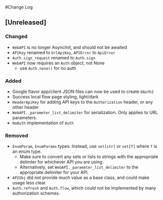 #Change Log

## [Unreleased]

### Changed
- `WebAPI` is no longer AsyncInit, and should not be awaited
- `APIKey` renamed to `UrlApiKey`, `APIError` to `ApiError`
- `Auth.sign_request` renamed to `Auth.sign`
- `WebAPI` now requires an `Auth` object, not None
    - use `Auth.none()` for no auth

### Added
- Google flavor app/client JSON files can now be used to create `OAuth2`
- Success local flow page styling, light/dark
- `HeaderApiKey` for adding API keys to the `Authorization` header, or any other header
- `WebAPI._parameter_list_delimiter` for serialization. Only applies to URL parameters.
- `NoAuth` implementation of `Auth`

### Removed
- `EnumParam`, `EnumParams` types. Instead, use `set[str]` or `set[T]` where `T` is an enum type.
    - Make sure to convert any sets or lists to strings with the appropriate delimter for whichever API you are using.
    - Alternatively, set `WebAPI._parameter_list_delimiter` to the appropriate delimiter for your API.
- `APIObj` did not provide much value as a base class, and could make usage less clear.
- `Auth.refresh` and `Auth.flow`, which could not be implemented by many authorization schemes.